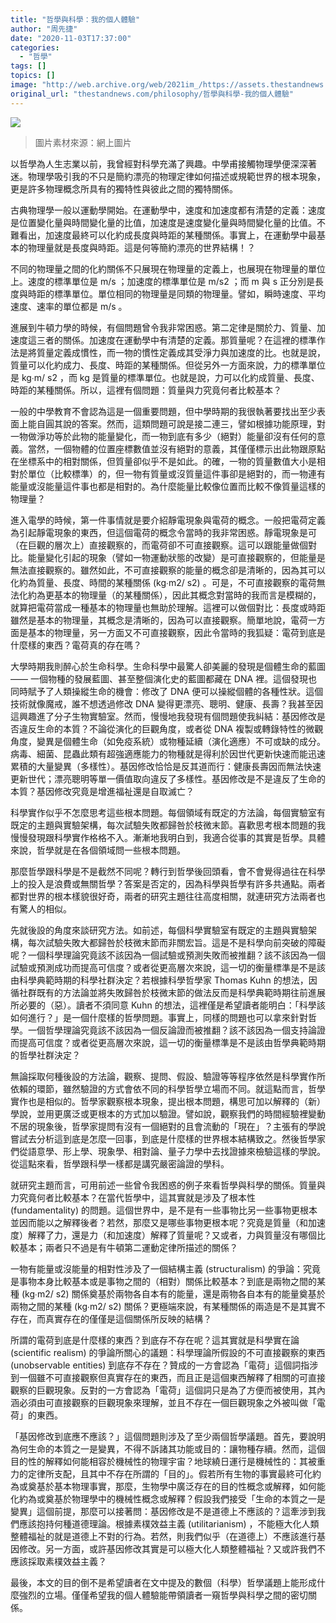 ```yaml
---
title: "哲學與科學：我的個人體驗"
author: "周先捷"
date: "2020-11-03T17:37:00"
categories:
  - "哲學"
tags: []
topics: []
image: "http://web.archive.org/web/2021im_/https://assets.thestandnews.com/media/photos/20201103-1320copy_CjxJl_SQueZp3.png"
original_url: "thestandnews.com/philosophy/哲學與科學-我的個人體驗"
---
```

![](http://web.archive.org/web/2021im_/https://assets.thestandnews.com/media/photos/20201103-1320copy_CjxJl_SQueZp3.png)
> 圖片素材來源：網上圖片

以哲學為人生志業以前，我曾經對科學充滿了興趣。中學甫接觸物理學便深深著迷。物理學吸引我的不只是簡約漂亮的物理定律如何描述或規範世界的根本現象，更是許多物理概念所具有的獨特性與彼此之間的獨特關係。

古典物理學一般以運動學開始。在運動學中，速度和加速度都有清楚的定義：速度是位置變化量與時間變化量的比值，加速度是速度變化量與時間變化量的比值。不難看出，加速度最終可以化約成長度與時距的某種關係。事實上，在運動學中最基本的物理量就是長度與時距。這是何等簡約漂亮的世界結構！？

不同的物理量之間的化約關係不只展現在物理量的定義上，也展現在物理量的單位上。速度的標準單位是 m/s ；加速度的標準單位是 m/s2 ；而 m 與 s 正分別是長度與時距的標準單位。單位相同的物理量是同類的物理量。譬如，瞬時速度、平均速度、速率的單位都是 m/s 。

進展到牛頓力學的時候，有個問題曾令我非常困惑。第二定律是關於力、質量、加速度這三者的關係。加速度在運動學中有清楚的定義。那質量呢？在這裡的標準作法是將質量定義成慣性，而一物的慣性定義成其受淨力與加速度的比。也就是說，質量可以化約成力、長度、時距的某種關係。但從另外一方面來說，力的標準單位是 kg∙m/ s2 ，而 kg 是質量的標準單位。也就是說，力可以化約成質量、長度、時距的某種關係。所以，這裡有個問題：質量與力究竟何者比較基本？

一般的中學教育不會認為這是一個重要問題，但中學時期的我很執著要找出至少表面上能自圓其說的答案。然而，這類問題可說是接二連三，譬如根據功能原理，對一物做淨功等於此物的能量變化，而一物到底有多少（絕對）能量卻沒有任何的意義。當然，一個物體的位置座標數值並沒有絕對的意義，其僅僅標示出此物跟原點在坐標系中的相對關係，但質量卻似乎不是如此。的確，一物的質量數值大小是相對於單位（比較標準）的，但一物有質量或沒質量這件事卻是絕對的，而一物連有能量或沒能量這件事也都是相對的。為什麼能量比較像位置而比較不像質量這樣的物理量？

進入電學的時候，第一件事情就是要介紹靜電現象與電荷的概念。一般把電荷定義為引起靜電現象的東西，但這個電荷的概念令當時的我非常困惑。靜電現象是可（在巨觀的層次上）直接觀察的，而電荷卻不可直接觀察。這可以跟能量做個對比。能量變化引起的現象（譬如一物運動狀態的改變）是可直接觀察的，但能量是無法直接觀察的。雖然如此，不可直接觀察的能量的概念卻是清晰的，因為其可以化約為質量、長度、時間的某種關係 (kg∙m2/ s2) 。可是，不可直接觀察的電荷無法化約為更基本的物理量（的某種關係），因此其概念對當時的我而言是模糊的，就算把電荷當成一種基本的物理量也無助於理解。這裡可以做個對比：長度或時距雖然是基本的物理量，其概念是清晰的，因為可以直接觀察。簡單地說，電荷一方面是基本的物理量，另一方面又不可直接觀察，因此令當時的我狐疑：電荷到底是什麼樣的東西？電荷真的存在嗎？

大學時期我則醉心於生命科學。生命科學中最驚人卻美麗的發現是個體生命的藍圖 —— 一個物種的發展藍圖、甚至整個演化史的藍圖都藏在 DNA 裡。這個發現也同時賦予了人類操縱生命的機會：修改了 DNA 便可以操縱個體的各種性狀。這個技術就像魔戒，誰不想透過修改 DNA 變得更漂亮、聰明、健康、長壽？我甚至因這興趣進了分子生物實驗室。然而，慢慢地我發現有個問題使我糾結：基因修改是否違反生命的本質？不論從演化的巨觀角度，或者從 DNA 複製或轉錄特性的微觀角度，變異是個體生命（如免疫系統）或物種延續（演化適應）不可或缺的成分。病毒、細菌、昆蟲此類有超強適應能力的物種就是得利於因世代更新快速而能迅速累積的大量變異（多樣性）。基因修改恰恰是反其道而行：健康長壽因而無法快速更新世代；漂亮聰明等單一價值取向違反了多樣性。基因修改是不是違反了生命的本質？基因修改究竟是增進福祉還是自取滅亡？

科學實作似乎不怎麼思考這些根本問題。每個領域有既定的方法論，每個實驗室有既定的主題與實驗架構，每次試驗失敗都歸咎於枝微末節。喜歡思考根本問題的我慢慢發現跟科學實作格格不入。漸漸地我明白到，我適合從事的其實是哲學。具體來說，哲學就是在各個領域問一些根本問題。

那麼哲學跟科學是不是截然不同呢？轉行到哲學後回頭看，會不會覺得過往在科學上的投入是浪費或無關哲學？答案是否定的，因為科學與哲學有許多共通點。兩者都對世界的根本樣貌很好奇，兩者的研究主題往往高度相關，就連研究方法兩者也有驚人的相似。

先就後設的角度來談研究方法。如前述，每個科學實驗室有既定的主題與實驗架構，每次試驗失敗大都歸咎於枝微末節而非關宏旨。這是不是科學向前突破的障礙呢？一個科學理論究竟該不該因為一個試驗或預測失敗而被推翻？該不該因為一個試驗或預測成功而提高可信度？或者從更高層次來說，這一切的衡量標準是不是該由科學典範時期的科學社群決定？若根據科學哲學家 Thomas Kuhn 的想法，因循社群既有的方法論並將失敗歸咎於枝微末節的做法反而是科學典範時期往前進展所必要的（惡）。讀者不須同意 Kuhn 的想法，這裡僅是希望讀者能明白：「科學該如何進行？」是一個什麼樣的哲學問題。事實上，同樣的問題也可以拿來針對哲學。一個哲學理論究竟該不該因為一個反論證而被推翻？該不該因為一個支持論證而提高可信度？或者從更高層次來說，這一切的衡量標準是不是該由哲學典範時期的哲學社群決定？

無論採取何種後設的方法論，觀察、提問、假設、驗證等等程序依然是科學實作所依賴的環節，雖然驗證的方式會依不同的科學哲學立場而不同。就這點而言，哲學實作也是相似的。哲學家觀察根本現象，提出根本問題，構思可加以解釋的（新）學說，並用更廣泛或更根本的方式加以驗證。譬如說，觀察我們的時間經驗裡變動不居的現象後，哲學家提問有沒有一個絕對的且會流動的「現在」？主張有的學說嘗試去分析這到底是怎麼一回事，到底是什麼樣的世界根本結構致之。然後哲學家們從語意學、形上學、現象學、相對論、量子力學中去找證據來檢驗這樣的學說。從這點來看，哲學跟科學一樣都是講究嚴密論證的學科。

就研究主題而言，可用前述一些曾令我困惑的例子來看哲學與科學的關係。質量與力究竟何者比較基本？在當代哲學中，這其實就是涉及了根本性 (fundamentality) 的問題。這個世界中，是不是有一些事物比另一些事物更根本並因而能以之解釋後者？若然，那麼又是哪些事物更根本呢？究竟是質量（和加速度）解釋了力，還是力（和加速度）解釋了質量呢？又或者，力與質量沒有哪個比較基本；兩者只不過是有牛頓第二運動定律所描述的關係？

一物有能量或沒能量的相對性涉及了一個結構主義 (structuralism) 的爭論：究竟是事物本身比較基本或是事物之間的（相對）關係比較基本？到底是兩物之間的某種 (kg∙m2/ s2) 關係奠基於兩物各自本有的能量，還是兩物各自本有的能量奠基於兩物之間的某種 (kg∙m2/ s2) 關係？更極端來說，有某種關係的兩造是不是其實不存在，而真實存在的僅僅是這個關係所反映的結構？

所謂的電荷到底是什麼樣的東西？到底存不存在呢？這其實就是科學實在論 (scientific realism) 的爭論所關心的議題：科學理論所假設的不可直接觀察的東西 (unobservable entities) 到底存不存在？贊成的一方會認為「電荷」這個詞指涉到一個雖不可直接觀察但真實存在的東西，而且正是這個東西解釋了相關的可直接觀察的巨觀現象。反對的一方會認為「電荷」這個詞只是為了方便而被使用，其內涵必須由可直接觀察的巨觀現象來理解，並且不存在一個巨觀現象之外被叫做「電荷」的東西。

「基因修改到底應不應該？」這個問題則涉及了至少兩個哲學議題。首先，要說明為何生命的本質之一是變異，不得不訴諸其功能或目的：讓物種存續。然而，這個目的性的解釋如何能相容於機械性的物理宇宙？地球繞日運行是機械性的：其被重力的定律所支配，且其中不存在所謂的「目的」。假若所有生物的事實最終可化約為或奠基於基本物理事實，那麼，生物學中廣泛存在的目的性概念或解釋，如何能化約為或奠基於物理學中的機械性概念或解釋？假設我們接受「生命的本質之一是變異」這個前提，那麼可以接著問：基因修改是不是道德上不應該的？這牽涉到我們應該抱持何種道德理論。根據素樸效益主義 (utilitarianism) ，不能極大化人類整體福祉的就是道德上不對的行為。若然，則我們似乎（在道德上）不應該進行基因修改。另一方面，或許基因修改其實是可以極大化人類整體福祉？又或許我們不應該採取素樸效益主義？

最後，本文的目的倒不是希望讀者在文中提及的數個（科學）哲學議題上能形成什麼強烈的立場。僅僅希望我的個人體驗能帶領讀者一窺哲學與科學之間的密切關係。